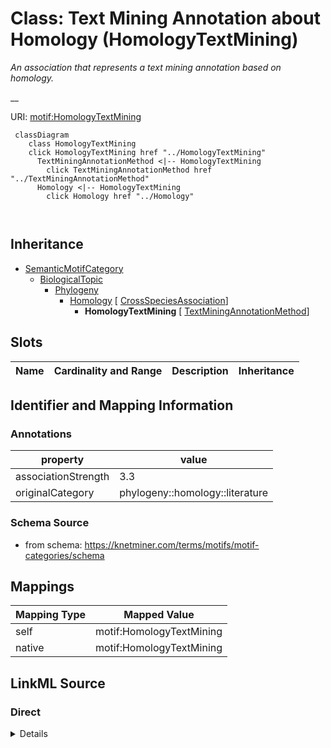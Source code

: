 

# Class: Text Mining Annotation about Homology (HomologyTextMining) 


_An association that represents a text mining annotation based on homology._

__





URI: [motif:HomologyTextMining](https://knetminer.com/terms/motifs/motif-categories/HomologyTextMining)






```mermaid
 classDiagram
    class HomologyTextMining
    click HomologyTextMining href "../HomologyTextMining"
      TextMiningAnnotationMethod <|-- HomologyTextMining
        click TextMiningAnnotationMethod href "../TextMiningAnnotationMethod"
      Homology <|-- HomologyTextMining
        click Homology href "../Homology"
      
      
```





## Inheritance
* [SemanticMotifCategory](SemanticMotifCategory.md)
    * [BiologicalTopic](BiologicalTopic.md)
        * [Phylogeny](Phylogeny.md)
            * [Homology](Homology.md) [ [CrossSpeciesAssociation](CrossSpeciesAssociation.md)]
                * **HomologyTextMining** [ [TextMiningAnnotationMethod](TextMiningAnnotationMethod.md)]



## Slots

| Name | Cardinality and Range | Description | Inheritance |
| ---  | --- | --- | --- |









## Identifier and Mapping Information





### Annotations

| property | value |
| --- | --- |
| associationStrength | 3.3 |
| originalCategory | phylogeny::homology::literature |




### Schema Source


* from schema: https://knetminer.com/terms/motifs/motif-categories/schema




## Mappings

| Mapping Type | Mapped Value |
| ---  | ---  |
| self | motif:HomologyTextMining |
| native | motif:HomologyTextMining |







## LinkML Source

<!-- TODO: investigate https://stackoverflow.com/questions/37606292/how-to-create-tabbed-code-blocks-in-mkdocs-or-sphinx -->

### Direct

<details>
```yaml
name: HomologyTextMining
annotations:
  associationStrength:
    tag: associationStrength
    value: 3.3
  originalCategory:
    tag: originalCategory
    value: phylogeny::homology::literature
description: 'An association that represents a text mining annotation based on homology.

  '
title: Text Mining Annotation about Homology
notes:
- 'original category no: 3.3'
from_schema: https://knetminer.com/terms/motifs/motif-categories/schema
is_a: Homology
mixins:
- TextMiningAnnotationMethod

```
</details>

### Induced

<details>
```yaml
name: HomologyTextMining
annotations:
  associationStrength:
    tag: associationStrength
    value: 3.3
  originalCategory:
    tag: originalCategory
    value: phylogeny::homology::literature
description: 'An association that represents a text mining annotation based on homology.

  '
title: Text Mining Annotation about Homology
notes:
- 'original category no: 3.3'
from_schema: https://knetminer.com/terms/motifs/motif-categories/schema
is_a: Homology
mixins:
- TextMiningAnnotationMethod

```
</details>